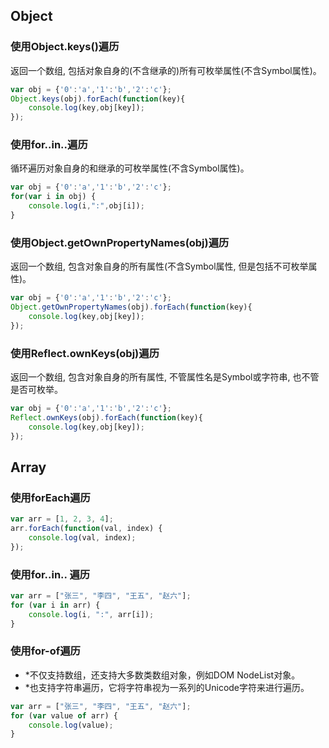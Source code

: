 
## Object

### 使用Object.keys()遍历

返回一个数组, 包括对象自身的(不含继承的)所有可枚举属性(不含Symbol属性)。

``` js
var obj = {'0':'a','1':'b','2':'c'};
Object.keys(obj).forEach(function(key){
    console.log(key,obj[key]);
});
```

### 使用for..in..遍历

循环遍历对象自身的和继承的可枚举属性(不含Symbol属性)。

``` js
var obj = {'0':'a','1':'b','2':'c'};
for(var i in obj) {
    console.log(i,":",obj[i]);
}
```

### 使用Object.getOwnPropertyNames(obj)遍历

返回一个数组, 包含对象自身的所有属性(不含Symbol属性, 但是包括不可枚举属性)。

``` js
var obj = {'0':'a','1':'b','2':'c'};
Object.getOwnPropertyNames(obj).forEach(function(key){
    console.log(key,obj[key]);
});
```

### 使用Reflect.ownKeys(obj)遍历

返回一个数组, 包含对象自身的所有属性, 不管属性名是Symbol或字符串, 也不管是否可枚举。

``` js
var obj = {'0':'a','1':'b','2':'c'};
Reflect.ownKeys(obj).forEach(function(key){
    console.log(key,obj[key]);
});
```

## Array

### 使用forEach遍历

``` js
var arr = [1, 2, 3, 4];
arr.forEach(function(val, index) {
    console.log(val, index);
});
```

### 使用for..in.. 遍历

``` js
var arr = ["张三", "李四", "王五", "赵六"];
for (var i in arr) {
    console.log(i, ":", arr[i]);
}
```

### 使用for-of遍历

* \*不仅支持数组，还支持大多数类数组对象，例如DOM NodeList对象。
* \*也支持字符串遍历，它将字符串视为一系列的Unicode字符来进行遍历。

``` js
var arr = ["张三", "李四", "王五", "赵六"];
for (var value of arr) {
    console.log(value);
}
```
